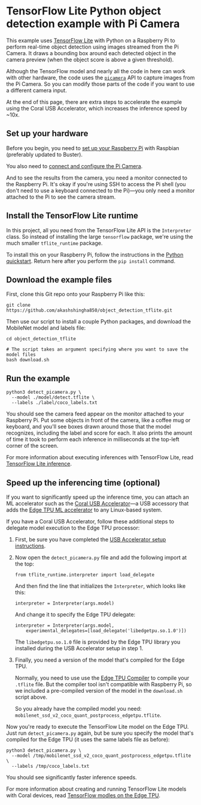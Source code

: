 # TensorFlow Lite Python object detection example with Pi Camera

This example uses [TensorFlow Lite](https://tensorflow.org/lite) with Python
on a Raspberry Pi to perform real-time object detection using images
streamed from the Pi Camera. It draws a bounding box around each detected
object in the camera preview (when the object score is above a given threshold).

Although the TensorFlow model and nearly all the code in here can work with
other hardware, the code uses the [`picamera`](
https://picamera.readthedocs.io/en/latest/) API to capture images from the Pi
Camera. So you can modify those parts of the code if you want to use a different
camera input.

At the end of this page, there are extra steps to accelerate the example using
the Coral USB Accelerator, which increases the inference speed by ~10x.


## Set up your hardware

Before you begin, you need to [set up your Raspberry Pi](
https://projects.raspberrypi.org/en/projects/raspberry-pi-setting-up) with
Raspbian (preferably updated to Buster).

You also need to [connect and configure the Pi Camera](
https://www.raspberrypi.org/documentation/configuration/camera.md).

And to see the results from the camera, you need a monitor connected
to the Raspberry Pi. It's okay if you're using SSH to access the Pi shell
(you don't need to use a keyboard connected to the Pi)—you only need a monitor
attached to the Pi to see the camera stream.


## Install the TensorFlow Lite runtime

In this project, all you need from the TensorFlow Lite API is the `Interpreter`
class. So instead of installing the large `tensorflow` package, we're using the
much smaller `tflite_runtime` package.

To install this on your Raspberry Pi, follow the instructions in the
[Python quickstart](https://www.tensorflow.org/lite/guide/python).
Return here after you perform the `pip install` command.


## Download the example files

First, clone this Git repo onto your Raspberry Pi like this:

```
git clone https://github.com/akashshingha850/object_detection_tflite.git
```

Then use our script to install a couple Python packages, and
download the MobileNet model and labels file:

```
cd object_detection_tflite

# The script takes an argument specifying where you want to save the model files
bash download.sh
```


## Run the example

```
python3 detect_picamera.py \
  --model ./model/detect.tflite \
  --labels ./label/coco_labels.txt
```

You should see the camera feed appear on the monitor attached to your Raspberry
Pi. Put some objects in front of the camera, like a coffee mug or keyboard, and
you'll see boxes drawn around those that the model recognizes, including the
label and score for each. It also prints the amount of time it took
to perform each inference in milliseconds at the top-left corner of the screen.

For more information about executing inferences with TensorFlow Lite, read
[TensorFlow Lite inference](https://www.tensorflow.org/lite/guide/inference).


## Speed up the inferencing time (optional)

If you want to significantly speed up the inference time, you can attach an
ML accelerator such as the [Coral USB Accelerator](
https://coral.withgoogle.com/products/accelerator)—a USB accessory that adds
the [Edge TPU ML accelerator](https://coral.withgoogle.com/docs/edgetpu/faq/)
to any Linux-based system.

If you have a Coral USB Accelerator, follow these additional steps to
delegate model execution to the Edge TPU processor:

1.  First, be sure you have completed the [USB Accelerator setup instructions](
    https://coral.withgoogle.com/docs/accelerator/get-started/).

2.  Now open the `detect_picamera.py` file and add the following import at
    the top:

    ```
    from tflite_runtime.interpreter import load_delegate
    ```

    And then find the line that initializes the `Interpreter`, which looks like
    this:

    ```
    interpreter = Interpreter(args.model)
    ```

    And change it to specify the Edge TPU delegate:

    ```
    interpreter = Interpreter(args.model,
        experimental_delegates=[load_delegate('libedgetpu.so.1.0')])
    ```

    The `libedgetpu.so.1.0` file is provided by the Edge TPU library you
    installed during the USB Accelerator setup in step 1.

3.  Finally, you need a version of the model that's compiled for the Edge TPU.

    Normally, you need to use use the [Edge TPU Compiler](
    https://coral.withgoogle.com/docs/edgetpu/compiler/) to compile your
    `.tflite` file. But the compiler tool isn't compatible with Raspberry
    Pi, so we included a pre-compiled version of the model in the `download.sh`
    script above.

    So you already have the compiled model you need:
    `mobilenet_ssd_v2_coco_quant_postprocess_edgetpu.tflite`.

Now you're ready to execute the TensorFlow Lite model on the Edge TPU. Just run
`detect_picamera.py` again, but be sure you specify the model that's compiled
for the Edge TPU (it uses the same labels file as before):

```
python3 detect_picamera.py \
  --model /tmp/mobilenet_ssd_v2_coco_quant_postprocess_edgetpu.tflite \
  --labels /tmp/coco_labels.txt
```

You should see significantly faster inference speeds.

For more information about creating and running TensorFlow Lite models with
Coral devices, read [TensorFlow modles on the Edge TPU](
https://coral.withgoogle.com/docs/edgetpu/models-intro/).
